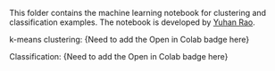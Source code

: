 This folder contains the machine learning notebook for clustering and classification examples. The notebook is developed by [Yuhan Rao](https://ncics.org/people/douglas-rao/). 

k-means clustering: {Need to add the Open in Colab badge here}

Classification: {Need to add the Open in Colab badge here}
